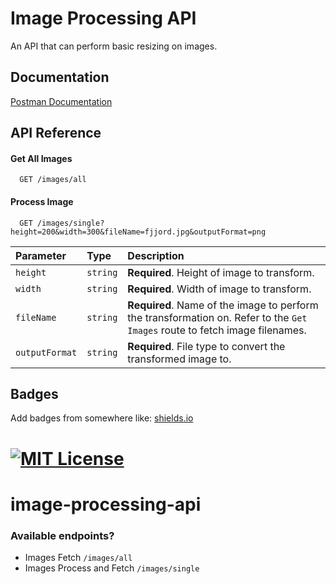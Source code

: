 # Image Processing API

An API that can perform basic resizing on images.


## Documentation

[Postman Documentation](https://documenter.getpostman.com/view/9903130/2s8Z6yXCyf)


## API Reference

#### Get All Images

```http
  GET /images/all
```

#### Process Image

```http
  GET /images/single?height=200&width=300&fileName=fjjord.jpg&outputFormat=png
```

| Parameter | Type     | Description                       |
| :-------- | :------- | :-------------------------------- |
| `height`      | `string` | **Required**. Height of image to transform. |
| `width`      | `string` | **Required**. Width of image to transform. |
| `fileName`      | `string` | **Required**. Name of the image to perform the transformation on. Refer to the `Get Images` route to fetch image filenames. |
| `outputFormat`      | `string` | **Required**. File type to convert the transformed image to. |


## Badges

Add badges from somewhere like: [shields.io](https://shields.io/)

[![MIT License](https://img.shields.io/badge/License-MIT-green.svg)](https://choosealicense.com/licenses/mit/)
=======
# image-processing-api

### Available endpoints?
 - Images Fetch `/images/all`
 - Images Process and Fetch `/images/single`